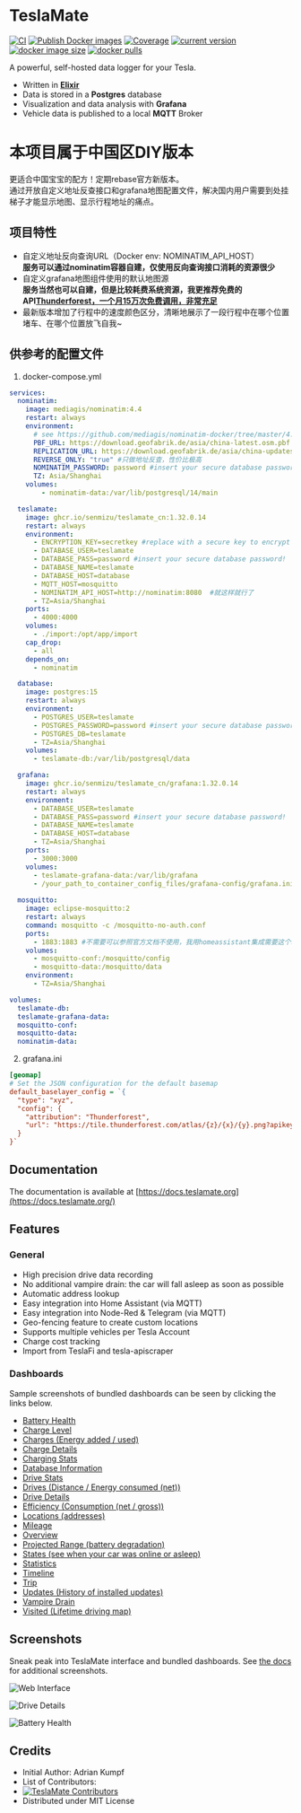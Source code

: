 # TeslaMate

[![CI](https://github.com/teslamate-org/teslamate/actions/workflows/devops.yml/badge.svg)](https://github.com/teslamate-org/teslamate/actions/workflows/devops.yml)
[![Publish Docker images](https://github.com/teslamate-org/teslamate/actions/workflows/buildx.yml/badge.svg)](https://github.com/teslamate-org/teslamate/actions/workflows/buildx.yml)
[![Coverage](https://coveralls.io/repos/github/teslamate-org/teslamate/badge.svg?branch=main)](https://coveralls.io/github/teslamate-org/teslamate?branch=main)
[![current version](https://img.shields.io/docker/v/teslamate/teslamate/latest)](https://hub.docker.com/r/teslamate/teslamate)
[![docker image size](https://img.shields.io/docker/image-size/teslamate/teslamate/latest)](https://hub.docker.com/r/teslamate/teslamate)
[![docker pulls](https://img.shields.io/docker/pulls/teslamate/teslamate?color=%23099cec)](https://hub.docker.com/r/teslamate/teslamate)

A powerful, self-hosted data logger for your Tesla.

- Written in **[Elixir](https://elixir-lang.org/)**
- Data is stored in a **Postgres** database
- Visualization and data analysis with **Grafana**
- Vehicle data is published to a local **MQTT** Broker

# 本项目属于中国区DIY版本
更适合中国宝宝的配方！定期rebase官方新版本。  
通过开放自定义地址反查接口和grafana地图配置文件，解决国内用户需要到处挂梯子才能显示地图、显示行程地址的痛点。

## 项目特性
 - 自定义地址反向查询URL（Docker env: NOMINATIM_API_HOST）  
   **服务可以通过nominatim容器自建，仅使用反向查询接口消耗的资源很少**
 - 自定义grafana地图组件使用的默认地图源  
   **服务当然也可以自建，但是比较耗费系统资源，我更推荐免费的API[Thunderforest，一个月15万次免费调用，非常充足](https://www.thunderforest.com/)**
 - 最新版本增加了行程中的速度颜色区分，清晰地展示了一段行程中在哪个位置堵车、在哪个位置放飞自我~

## 供参考的配置文件
1. docker-compose.yml
```yml
services:
  nominatim:
    image: mediagis/nominatim:4.4
    restart: always
    environment:
      # see https://github.com/mediagis/nominatim-docker/tree/master/4.4#configuration for more options
      PBF_URL: https://download.geofabrik.de/asia/china-latest.osm.pbf
      REPLICATION_URL: https://download.geofabrik.de/asia/china-updates/
      REVERSE_ONLY: "true" #只做地址反查，性价比极高
      NOMINATIM_PASSWORD: password #insert your secure database password!
      TZ: Asia/Shanghai
    volumes:
        - nominatim-data:/var/lib/postgresql/14/main

  teslamate:
    image: ghcr.io/senmizu/teslamate_cn:1.32.0.14
    restart: always
    environment:
      - ENCRYPTION_KEY=secretkey #replace with a secure key to encrypt your Tesla API tokens
      - DATABASE_USER=teslamate
      - DATABASE_PASS=password #insert your secure database password!
      - DATABASE_NAME=teslamate
      - DATABASE_HOST=database
      - MQTT_HOST=mosquitto
      - NOMINATIM_API_HOST=http://nominatim:8080  #就这样就行了
      - TZ=Asia/Shanghai
    ports:
      - 4000:4000
    volumes:
      - ./import:/opt/app/import
    cap_drop:
      - all
    depends_on:
      - nominatim

  database:
    image: postgres:15
    restart: always
    environment:
      - POSTGRES_USER=teslamate
      - POSTGRES_PASSWORD=password #insert your secure database password!
      - POSTGRES_DB=teslamate
      - TZ=Asia/Shanghai
    volumes:
      - teslamate-db:/var/lib/postgresql/data

  grafana:
    image: ghcr.io/senmizu/teslamate_cn/grafana:1.32.0.14
    restart: always
    environment:
      - DATABASE_USER=teslamate
      - DATABASE_PASS=password #insert your secure database password!
      - DATABASE_NAME=teslamate
      - DATABASE_HOST=database
      - TZ=Asia/Shanghai
    ports:
      - 3000:3000
    volumes:
      - teslamate-grafana-data:/var/lib/grafana
      - /your_path_to_container_config_files/grafana-config/grafana.ini:/etc/grafana/grafana.ini:ro #具体配置内容参照后面内容
      
  mosquitto:
    image: eclipse-mosquitto:2
    restart: always
    command: mosquitto -c /mosquitto-no-auth.conf
    ports:
      - 1883:1883 #不需要可以参照官方文档不使用，我用homeassistant集成需要这个端口
    volumes:
      - mosquitto-conf:/mosquitto/config
      - mosquitto-data:/mosquitto/data
    environment:
      - TZ=Asia/Shanghai

volumes:
  teslamate-db:
  teslamate-grafana-data:
  mosquitto-conf:
  mosquitto-data:
  nominatim-data:
```   

2. grafana.ini
```ini
[geomap]
# Set the JSON configuration for the default basemap
default_baselayer_config = `{
  "type": "xyz",
  "config": {
    "attribution": "Thunderforest",
    "url": "https://tile.thunderforest.com/atlas/{z}/{x}/{y}.png?apikey=your_api_key"
  }
}`
```

## Documentation

The documentation is available at [https://docs.teslamate.org](https://docs.teslamate.org/)

## Features

### General

- High precision drive data recording
- No additional vampire drain: the car will fall asleep as soon as possible
- Automatic address lookup
- Easy integration into Home Assistant (via MQTT)
- Easy integration into Node-Red & Telegram (via MQTT)
- Geo-fencing feature to create custom locations
- Supports multiple vehicles per Tesla Account
- Charge cost tracking
- Import from TeslaFi and tesla-apiscraper

### Dashboards

Sample screenshots of bundled dashboards can be seen by clicking the links below.

- [Battery Health](https://docs.teslamate.org/docs/screenshots/#battery-health)
- [Charge Level](https://docs.teslamate.org/docs/screenshots/#charge-level)
- [Charges (Energy added / used)](https://docs.teslamate.org/docs/screenshots#charges)
- [Charge Details](https://docs.teslamate.org/docs/screenshots#charge-details)
- [Charging Stats](https://docs.teslamate.org/docs/screenshots#charging-stats)
- [Database Information](https://docs.teslamate.org/docs/screenshots/#database-information)
- [Drive Stats](https://docs.teslamate.org/docs/screenshots#drive-stats)
- [Drives (Distance / Energy consumed (net))](https://docs.teslamate.org/docs/screenshots/#drives)
- [Drive Details](https://docs.teslamate.org/docs/screenshots/#drive-details)
- [Efficiency (Consumption (net / gross))](https://docs.teslamate.org/docs/screenshots#efficiency)
- [Locations (addresses)](https://docs.teslamate.org/docs/screenshots/#location-addresses)
- [Mileage](https://docs.teslamate.org/docs/screenshots/#mileage)
- [Overview](https://docs.teslamate.org/docs/screenshots/#overview)
- [Projected Range (battery degradation)](https://docs.teslamate.org/docs/screenshots#projected-range)
- [States (see when your car was online or asleep)](https://docs.teslamate.org/docs/screenshots#states)
- [Statistics](https://docs.teslamate.org/docs/screenshots/#statistics)
- [Timeline](https://docs.teslamate.org/docs/screenshots/#timeline)
- [Trip](https://docs.teslamate.org/docs/screenshots/#trip)
- [Updates (History of installed updates)](https://docs.teslamate.org/docs/screenshots#updates)
- [Vampire Drain](https://docs.teslamate.org/docs/screenshots#vampire-drain)
- [Visited (Lifetime driving map)](https://docs.teslamate.org/docs/screenshots/#visited-lifetime-driving-map)

## Screenshots

Sneak peak into TeslaMate interface and bundled dashboards. See [the docs](https://docs.teslamate.org/docs/screenshots) for additional screenshots.

![Web Interface](/website/static/screenshots/web_interface.png)

![Drive Details](/website/static/screenshots/drive.png)

![Battery Health](/website/static/screenshots/battery-health.png)

## Credits

- Initial Author: Adrian Kumpf
- List of Contributors:
- [![TeslaMate Contributors](https://contrib.rocks/image?repo=teslamate-org/teslamate)](https://github.com/teslamate-org/teslamate/graphs/contributors)
- Distributed under MIT License
